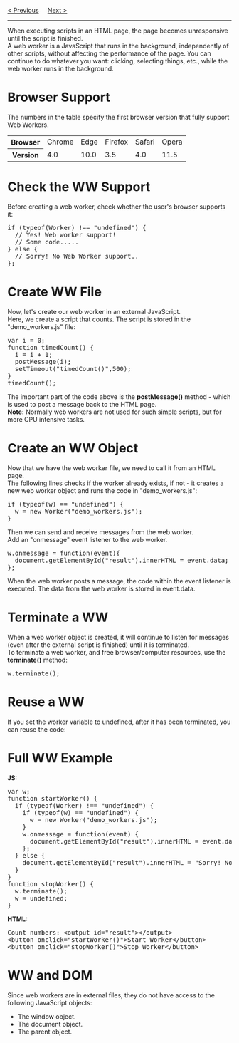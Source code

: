 <a href="/JS/APIs/WebStorage.md">&lt; Previous</a>
&nbsp;&nbsp;&nbsp;
<a href="/JS/APIs/Fetch.md">Next &gt;</a>
<hr>
When executing scripts in an HTML page, the page becomes unresponsive until the script is finished.
<br>
A web worker is a JavaScript that runs in the background, independently of other scripts, without affecting the performance of the page. You can continue to do whatever you want: clicking, selecting things, etc., while the web worker runs in the background.
<h1>Browser Support</h1>
The numbers in the table specify the first browser version that fully support Web Workers.
<table class="ws-table-all notranslate">
  <tr>
    <th>Browser</th>
    <td>Chrome</td>
    <td>Edge</td>
    <td>Firefox</td>
    <td>Safari</td>
    <td>Opera</td>
  </tr>
  <tr>
    <th>Version</th>
    <td>4.0</td>
    <td>10.0</td>
    <td>3.5</td>
    <td>4.0</td>
    <td>11.5</td>
  </tr>
</table>
<h1>Check the WW Support</h1>
Before creating a web worker, check whether the user's browser supports it:
<pre>
if (typeof(Worker) !== "undefined") {
  // Yes! Web worker support!
  // Some code.....
} else {
  // Sorry! No Web Worker support..
};
</pre>
<h1>Create WW File</h1>
Now, let's create our web worker in an external JavaScript.
<br>
Here, we create a script that counts. The script is stored in the "demo_workers.js" file:
<pre>
var i = 0;
function timedCount() {
  i = i + 1;
  postMessage(i);
  setTimeout("timedCount()",500);
}
timedCount();
</pre>
The important part of the code above is the <b>postMessage()</b> method - which is used to post a message back to the HTML page.
<br>
<b>Note:</b> Normally web workers are not used for such simple scripts, but for more CPU intensive tasks.
<h1>Create an WW Object</h1>
Now that we have the web worker file, we need to call it from an HTML page.
<br>
The following lines checks if the worker already exists, if not - it creates a new web worker object and runs the code in "demo_workers.js":
<pre>
if (typeof(w) == "undefined") {
  w = new Worker("demo_workers.js");
}
</pre>
Then we can send and receive messages from the web worker.
<br>
Add an "onmessage" event listener to the web worker.
<pre>
w.onmessage = function(event){
  document.getElementById("result").innerHTML = event.data;
};
</pre>
When the web worker posts a message, the code within the event listener is executed. The data from the web worker is stored in event.data.
<h1>Terminate a WW</h1>
When a web worker object is created, it will continue to listen for messages (even after the external script is finished) until it is terminated.
<br>
To terminate a web worker, and free browser/computer resources, use the <b>terminate()</b> method:
<pre>w.terminate();</pre>
<h1>Reuse a WW</h1>
If you set the worker variable to undefined, after it has been terminated, you can reuse the code:
<h1>Full WW Example</h1>
<b>JS:</b>
<pre>
var w;
function startWorker() {
  if (typeof(Worker) !== "undefined") {
    if (typeof(w) == "undefined") {
      w = new Worker("demo_workers.js");
    }
    w.onmessage = function(event) {
      document.getElementById("result").innerHTML = event.data;
    };
  } else {
    document.getElementById("result").innerHTML = "Sorry! No Web Worker support.";
  }
}
function stopWorker() { 
  w.terminate();
  w = undefined;
}
</pre>
<b>HTML:</b>
<pre>
Count numbers: &lt;output id="result"&gt;&lt;/output&gt;
&lt;button onclick="startWorker()"&gt;Start Worker&lt;/button&gt;
&lt;button onclick="stopWorker()"&gt;Stop Worker&lt;/button&gt;
</pre>
<h1>WW and DOM</h1>
Since web workers are in external files, they do not have access to the following JavaScript objects:
<ul>
  <li>The window object.</li>
  <li>The document object.</li>
  <li>The parent object.</li>
</ul>
